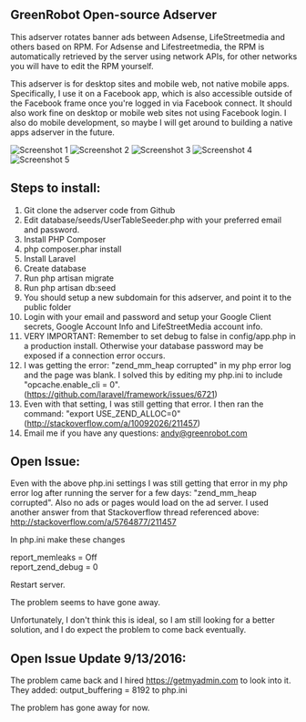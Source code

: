 ## GreenRobot Open-source Adserver
This adserver rotates banner ads between Adsense, LifeStreetmedia and others based on RPM. For Adsense and Lifestreetmedia, the RPM is automatically retrieved by the server using network APIs, for other networks you will have to edit the RPM yourself.

This adserver is for desktop sites and mobile web, not native mobile apps.  Specifically, I use it on a Facebook app, which is also accessible outside of the Facebook frame once you're logged in via Facebook connect.  It should also work fine on desktop or mobile web sites not using Facebook login.  I also do mobile development, so maybe I will get around to building a native apps adserver in the future.

![Screenshot 1](https://github.com/greenrobotllc/adserver/blob/master/sampleimages/image1.png)
![Screenshot 2](https://github.com/greenrobotllc/adserver/blob/master/sampleimages/image2.png)
![Screenshot 3](https://github.com/greenrobotllc/adserver/blob/master/sampleimages/image3.png)
![Screenshot 4](https://github.com/greenrobotllc/adserver/blob/master/sampleimages/image4.png)
![Screenshot 5](https://github.com/greenrobotllc/adserver/blob/master/sampleimages/image5.png)



## Steps to install:

1. Git clone the adserver code from Github
2. Edit database/seeds/UserTableSeeder.php with your preferred email and password.
3. Install PHP Composer
4. php composer.phar install
5. Install Laravel
6. Create database
7. Run php artisan migrate
8. Run php artisan db:seed
9. You should setup a new subdomain for this adserver, and point it to the public folder
10. Login with your email and password and setup your Google Client secrets, Google Account Info and LifeStreetMedia account info.
11. VERY IMPORTANT: Remember to set debug to false in config/app.php in a production install. Otherwise your database password may be exposed if a connection error occurs.
12. I was getting the error: "zend_mm_heap corrupted" in my php error log and the page was blank. I solved this by editing my php.ini to include "opcache.enable_cli = 0". (https://github.com/laravel/framework/issues/6721)
13. Even with that setting, I was still getting that error. I then ran the command: "export USE_ZEND_ALLOC=0" (http://stackoverflow.com/a/10092026/211457)
12. Email me if you have any questions: andy@greenrobot.com


## Open Issue:
Even with the above php.ini settings I was still getting that error in my php error log after running the server for a few days: "zend_mm_heap corrupted". Also no ads or pages would load on the ad server. I used another answer from that Stackoverflow thread referenced above: http://stackoverflow.com/a/5764877/211457

In php.ini make these changes

report_memleaks = Off  
report_zend_debug = 0  

Restart server.

The problem seems to have gone away.

Unfortunately, I don't think this is ideal, so I am still looking for a better solution, and I do expect the problem to come back eventually.

## Open Issue Update 9/13/2016:
The problem came back and I hired https://getmyadmin.com to look into it. They added:
output_buffering = 8192 to php.ini

The problem has gone away for now.

